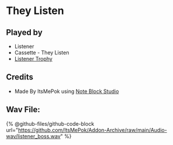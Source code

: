 # They Listen

## Played by

* Listener
* Cassette - They Listen
* [<img src="https://github.com/user-attachments/assets/654b5911-e9c4-4ad7-b7e8-d4fcd87d0151" alt="" data-size="line">Listener Trophy](../../../blocks/trophies/listener-trophy.md)

## Credits

* Made By ItsMePok using [Note Block Studio](https://opennbs.org/)

## **Wav File:**

{% @github-files/github-code-block url="https://github.com/ItsMePok/Addon-Archive/raw/main/Audio-wav/listener_boss.wav" %}
